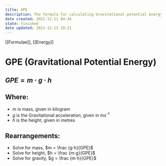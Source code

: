 ```yaml
---
title: GPE
description: The formula for calculating Gravitational potential energy.
date created: 2021-12-11 04:34
state: finished
date updated: 2021-12-13 19:21
---
```


[[Formulae]], [[Energy]]

# GPE (Gravitational Potential Energy)

## $GPE = m⋅g⋅h$

## Where:

- $m$ is mass, given in kilogram
- $g$ is the Gravitational acceleration, given in ms<sup>-1</sup>
- $h$ is the height, given in metres

## Rearrangements:

- Solve for mass, $m = \frac {g⋅h}{GPE}$
- Solve for height, $h = \frac {m⋅g}{GPE}$
- Solve for gravity, $g = \frac {m⋅h}{GPE}$
